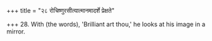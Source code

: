 +++
title = "२८ रोचिष्णुरसीत्यात्मानमादर्शे प्रेक्षते"

+++
28. With (the words), 'Brilliant art thou,' he looks at his image in a mirror.
